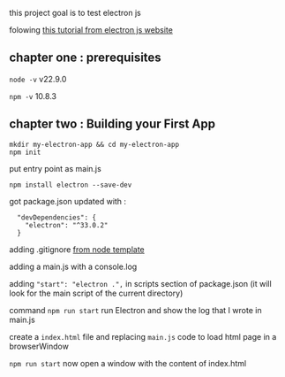 this project goal is to test electron js

folowing [this tutorial from electron js website](https://www.electronjs.org/docs/latest/tutorial/tutorial-prerequisites) 

## chapter one : prerequisites

`node -v` v22.9.0

`npm -v` 10.8.3

## chapter two : Building your First App

```
mkdir my-electron-app && cd my-electron-app
npm init
```
put entry point as main.js

`npm install electron --save-dev`

got package.json updated with : 
```
  "devDependencies": {
    "electron": "^33.0.2"
  }
```

adding .gitignore [from node template](https://github.com/github/gitignore/blob/main/Node.gitignore)

adding a main.js with a console.log

adding `"start": "electron .",` in scripts section of package.json (it will look for the main script of the current directory)

command `npm run start` run Electron and show the log that I wrote in main.js

create a `index.html` file and replacing `main.js` code to load html page in a browserWindow 

`npm run start`  now open a window with the content of index.html